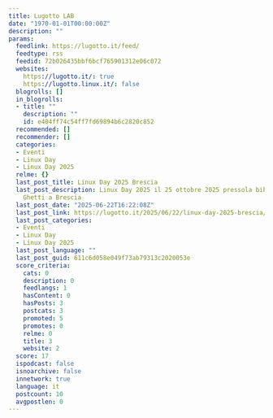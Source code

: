 ```yaml
---
title: Lugotto LAB
date: "1970-01-01T00:00:00Z"
description: ""
params:
  feedlink: https://lugotto.it/feed/
  feedtype: rss
  feedid: 72b026435bbf6bcf765901312e06c072
  websites:
    https://lugotto.it/: true
    https://lugotto.linux.it/: false
  blogrolls: []
  in_blogrolls:
  - title: ""
    description: ""
    id: e404ff74c54ff7fd69894b6c2820c852
  recommended: []
  recommender: []
  categories:
  - Eventi
  - Linux Day
  - Linux Day 2025
  relme: {}
  last_post_title: Linux Day 2025 Brescia
  last_post_description: Linux Day 2025 il 25 ottobre 2025 pressola biblioteca Vladimiro
    Ghetti a Brescia
  last_post_date: "2025-06-22T16:22:08Z"
  last_post_link: https://lugotto.it/2025/06/22/linux-day-2025-brescia/
  last_post_categories:
  - Eventi
  - Linux Day
  - Linux Day 2025
  last_post_language: ""
  last_post_guid: 611c6d058e049f73ab79313c2020053e
  score_criteria:
    cats: 0
    description: 0
    feedlangs: 1
    hasContent: 0
    hasPosts: 3
    postcats: 3
    promoted: 5
    promotes: 0
    relme: 0
    title: 3
    website: 2
  score: 17
  ispodcast: false
  isnoarchive: false
  innetwork: true
  language: it
  postcount: 10
  avgpostlen: 0
---
```

